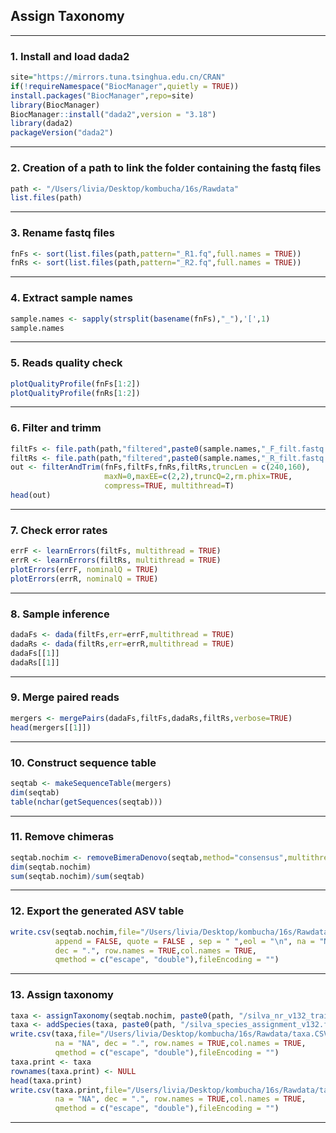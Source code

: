## Assign Taxonomy
------
### 1. Install and load dada2
```r
site="https://mirrors.tuna.tsinghua.edu.cn/CRAN"
if(!requireNamespace("BiocManager",quietly = TRUE))
install.packages("BiocManager",repo=site)  
library(BiocManager)
BiocManager::install("dada2",version = "3.18")
library(dada2)
packageVersion("dada2")
```
------
### 2. Creation of a path to link the folder containing the fastq files
```r
path <- "/Users/livia/Desktop/kombucha/16s/Rawdata"
list.files(path)
```
------
### 3. Rename fastq files
```r
fnFs <- sort(list.files(path,pattern="_R1.fq",full.names = TRUE))
fnRs <- sort(list.files(path,pattern="_R2.fq",full.names = TRUE))
```
------
### 4. Extract sample names
```r
sample.names <- sapply(strsplit(basename(fnFs),"_"),'[',1)
sample.names
```
------
### 5. Reads quality check
```r
plotQualityProfile(fnFs[1:2])
plotQualityProfile(fnRs[1:2])
```
------
### 6. Filter and trimm
```r
filtFs <- file.path(path,"filtered",paste0(sample.names,"_F_filt.fastq.gz"))
filtRs <- file.path(path,"filtered",paste0(sample.names,"_R_filt.fastq.gz"))
out <- filterAndTrim(fnFs,filtFs,fnRs,filtRs,truncLen = c(240,160),
                     maxN=0,maxEE=c(2,2),truncQ=2,rm.phix=TRUE,
                     compress=TRUE, multithread=T)
head(out)
```
------
### 7. Check error rates
```r
errF <- learnErrors(filtFs, multithread = TRUE)
errR <- learnErrors(filtRs, multithread = TRUE)
plotErrors(errF, nominalQ = TRUE)
plotErrors(errR, nominalQ = TRUE)
```
------
### 8. Sample inference
```r
dadaFs <- dada(filtFs,err=errF,multithread = TRUE)
dadaRs <- dada(filtRs,err=errR,multithread = TRUE)
dadaFs[[1]]
dadaRs[[1]]
```
------
### 9. Merge paired reads
```r
mergers <- mergePairs(dadaFs,filtFs,dadaRs,filtRs,verbose=TRUE)
head(mergers[[1]])
```
------
### 10. Construct sequence table
```r
seqtab <- makeSequenceTable(mergers)
dim(seqtab)
table(nchar(getSequences(seqtab)))
```
------
### 11. Remove chimeras
```r
seqtab.nochim <- removeBimeraDenovo(seqtab,method="consensus",multithread=TRUE,verbose = TRUE)
dim(seqtab.nochim)
sum(seqtab.nochim)/sum(seqtab)
```
------
### 12. Export the generated ASV table
```r
write.csv(seqtab.nochim,file="/Users/livia/Desktop/kombucha/16s/Rawdata/filtered/ASV.CSV",
          append = FALSE, quote = FALSE , sep = " ",eol = "\n", na = "NA", 
          dec = ".", row.names = TRUE,col.names = TRUE, 
          qmethod = c("escape", "double"),fileEncoding = "")
```
------
### 13. Assign taxonomy
```r
taxa <- assignTaxonomy(seqtab.nochim, paste0(path, "/silva_nr_v132_train_set.fa.gz"), multithread=TRUE)
taxa <- addSpecies(taxa, paste0(path, "/silva_species_assignment_v132.fa.gz"))
write.csv(taxa,file="/Users/livia/Desktop/kombucha/16s/Rawdata/taxa.CSV",append = FALSE, quote = FALSE , sep = " ",eol = "\n", 
          na = "NA", dec = ".", row.names = TRUE,col.names = TRUE, 
          qmethod = c("escape", "double"),fileEncoding = "")
taxa.print <- taxa
rownames(taxa.print) <- NULL
head(taxa.print)
write.csv(taxa.print,file="/Users/livia/Desktop/kombucha/16s/Rawdata/taxa.print.CSV",append = FALSE, quote = FALSE , sep = " ",eol = "\n", 
          na = "NA", dec = ".", row.names = TRUE,col.names = TRUE, 
          qmethod = c("escape", "double"),fileEncoding = "")
```
------
